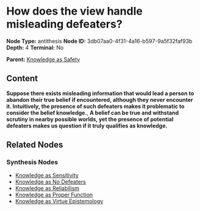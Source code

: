 # How does the view handle misleading defeaters?

**Node Type:** antithesis
**Node ID:** 3db07aa0-4f31-4a16-b597-9a5f32faf93b
**Depth:** 4
**Terminal:** No

**Parent:** [Knowledge as Safety](knowledge-as-safety-synthesis-1d2b71e5-097d-4ef1-a480-64997ac7d337.md)

## Content

**Suppose there exists misleading information that would lead a person to abandon their true belief if encountered, although they never encounter it. Intuitively, the presence of such defeaters makes it problematic to consider the belief knowledge.**, **A belief can be true and withstand scrutiny in nearby possible worlds, yet the presence of potential defeaters makes us question if it truly qualifies as knowledge.**

## Related Nodes

### Synthesis Nodes

- [Knowledge as Sensitivity](knowledge-as-sensitivity-synthesis-850ce9dd-26d0-4f8f-aa60-12b3dcdc546a.md)
- [Knowledge as No Defeaters](knowledge-as-no-defeaters-synthesis-0fd53fc0-471e-4fdc-a167-dba672ac7fc6.md)
- [Knowledge as Reliabilism](knowledge-as-reliabilism-synthesis-57b46fa9-cd3d-41f1-908d-c73f422c47ba.md)
- [Knowledge as Proper Function](knowledge-as-proper-function-synthesis-547b2a70-2e79-482c-b7e3-e6cd4a19400b.md)
- [Knowledge as Virtue Epistemology](knowledge-as-virtue-epistemology-synthesis-feddea40-9799-4893-91fe-331b23dfa517.md)

